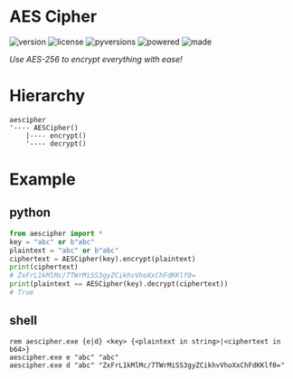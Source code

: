 # AES Cipher

<badges>![version](https://img.shields.io/pypi/v/aescipher.svg)
![license](https://img.shields.io/pypi/l/aescipher.svg)
![pyversions](https://img.shields.io/pypi/pyversions/aescipher.svg)
![powered](https://img.shields.io/badge/Powered%20by-UTF8-red.svg)
![made](https://img.shields.io/badge/Made%20with-PyCharm-red.svg)
</badges>

<i>Use AES-256 to encrypt everything with ease!</i>

# Hierarchy

```
aescipher
'---- AESCipher()
    |---- encrypt()
    '---- decrypt()
```

# Example

## python
```python
from aescipher import *
key = "abc" or b"abc"
plaintext = "abc" or b"abc"
ciphertext = AESCipher(key).encrypt(plaintext)
print(ciphertext)
# ZxFrL1kMlMc/7TWrMiSS3gyZCikhvVhoXxChFdKKlf0=
print(plaintext == AESCipher(key).decrypt(ciphertext))
# True
```

## shell
```shell script
rem aescipher.exe {e|d} <key> {<plaintext in string>|<ciphertext in b64>}
aescipher.exe e "abc" "abc"
aescipher.exe d "abc" "ZxFrL1kMlMc/7TWrMiSS3gyZCikhvVhoXxChFdKKlf0="
```
